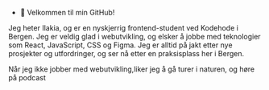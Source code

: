- 👋 Velkommen til min GitHub!

Jeg heter Ilakia, og er en nyskjerrig frontend-student ved Kodehode i Bergen. Jeg er veldig glad i webutvikling, og elsker å jobbe med teknologier som React, JavaScript, CSS og Figma. Jeg er alltid på jakt etter nye prosjekter og utfordringer, og ser nå etter en praksisplass her i Bergen.


Når jeg ikke jobber med webutvikling,liker jeg å gå turer i naturen, og høre på podcast

